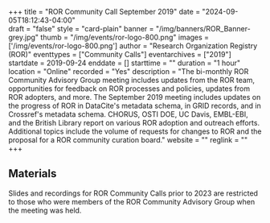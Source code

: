 +++
title = "ROR Community Call September 2019" 
date = "2024-09-05T18:12:43-04:00"  
draft = "false" 
style = "card-plain" 
banner = "/img/banners/ROR_Banner-grey.jpg" 
thumb = "/img/events/ror-logo-800.png" 
images = ['/img/events/ror-logo-800.png']
author = "Research Organization Registry (ROR)" 
eventtypes = ["Community Calls"]
eventarchives = ["2019"]
startdate = 2019-09-24
enddate = []
starttime = ""
duration = "1 hour"
location = "Online"
recorded = "Yes"
description = "The bi-monthly ROR Community Advisory Group meeting includes updates from the ROR team, opportunities for feedback on ROR processes and policies, updates from ROR adopters, and more. The September 2019 meeting includes updates on the progress of ROR in DataCite's metadata schema, in GRID records, and in Crossref's metadata schema. CHORUS, OSTI DOE, UC Davis, EMBL-EBI, and the British Library report on various ROR adoption and outreach efforts. Additional topics include the volume of requests for changes to ROR and the proposal for a ROR community curation board."
website = ""
reglink = ""
+++


## Materials 

Slides and recordings for ROR Community Calls prior to 2023 are restricted to those who were members of the ROR Community Advisory Group when the meeting was held. 